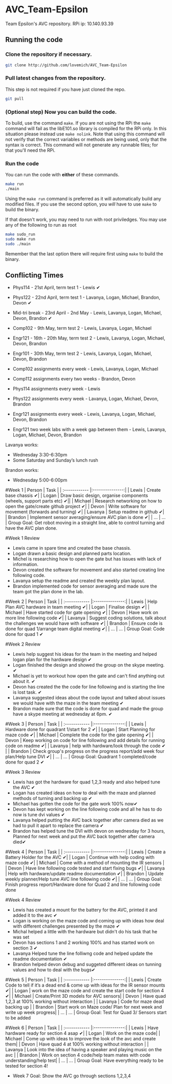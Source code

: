 # AVC_Team-Epsilon
Team Epsilon's AVC repository.
RPi ip: 10.140.93.39

## Running the code
### Clone the repository if necessary.
```bash
git clone http://github.com/lovemich/AVC_Team-Epsilon
```
### Pull latest changes from the repository.
This step is not required if you have just cloned the repo.
```bash
git pull
```
### (Optional step) Now you can build the code.
To build, use the command `make`.
If you are not using the RPi the `make` command will fail as the libE101.so library is compiled for the RPi only. In this situation please instead use `make nolink`. Note that using this command will not verify that the correct variables or methods are being used, only that the syntax is correct. This command will not generate any runnable files; for that you'll need the RPi.
### Run the code
You can run the code with **either** of these commands.
```bash
make run
./main
```
Using the `make run` command is preferred as it will automatically build any modified files. If you use the second option, you *will* have to use `make` to build the binary.

If that doesn't work, you may need to run with root priviledges. You may use any of the following to run as root
```bash
make sudo_run
sudo make run
sudo ./main
```
Remember that the last option there will require first using `make` to build the binary.

## Conflicting Times
- Phys114 - 21st April, term test 1 - Lewis ✔
- Phys122 - 22nd April, term test 1 - Lavanya, Logan, Michael, Brandon, Devon ✔
- Mid-tri break - 23rd April - 2nd May - Lewis, Lavanya, Logan, Michael, Devon, Brandon ✔
- Comp102 - 9th May, term test 2 - Lewis, Lavanya, Logan, Michael
- Engr121 - 16th - 20th May, term test 2 - Lewis, Lavanya, Logan, Michael, Devon, Brandon
- Engr101 - 30th May, term test 2 - Lewis, Lavanya, Logan, Michael, Devon, Brandon

- Comp102 assignments every week - Lewis, Lavanya, Logan, Michael
- Comp112 assignments every two weeks - Brandon, Devon
- Phys114 assignments every week - Lewis
- Phys122 assignments every week - Lavanya, Logan, Michael, Devon, Brandon

- Engr121 assignments every week - Lewis, Lavanya, Logan, Michael, Devon, Brandon
- Engr121 two week labs with a week gap between them - Lewis, Lavanya, Logan, Michael, Devon, Brandon

Lavanya works:
- Wednesday 3:30-6:30pm
- Some Saturday and Sunday’s lunch rush

Brandon works:
- Wednesday 5:00-6:00pm

#Week 1
| Person | Task |
| :------------ |:---------------:|
| Lewis   | Create base chassis ✔|
| Logan   | Draw basic design, organise components (wheels, support parts etc) ✔||
| Michael | Research networking on how to open the gate/create github project ✔|
| Devon   | Write software for movement (forwards and turning) ✔|
| Lavanya | Setup readme in github ✔|
| Brandon | Implement sensor averaging/ensure AVC plan is done ✔|
| ...  	| ... |
Group Goal: Get robot moving in a straight line, able to control turning and have the AVC plan done.

#Week 1 Review
 
 - Lewis came in spare time and created the base chassis.
 - Logan drawn a basic design and planned parts location.
 - Michel is researching how to open the gate  but has issues with lack of information.
 - Devon created the software for movement and also started creating line following code.
- Lavanya setup the readme and created the weekly plan layout.
 - Brandon implemented code for sensor averaging and made sure the team got the plan done in the lab.

#Week 2
| Person | Task |
| :------------ |:---------------:|
| Lewis   | Help Plan AVC hardware in team meeting ✔|
| Logan   | Finalise design ✔|
| Michael | Have started code for gate opening ✔|
| Devon   | Have work on more line following code ✔|
| Lavanya | Suggest coding solutions, talk about the challenges we would have with software  ✔|
| Brandon | Ensure code is done for quad 1/arrange team digital meeting ✔|
| ...  	| ... |
Group Goal: Code done for quad 1 ✔

#Week 2 Review

- Lewis help suggest his ideas for the team in the meeting and helped logan plan for the hardware design ✔
- Logan finished the design and showed the group on the skype meeting. ✔
- Michael is yet to workout how open the gate and can't find anything out about it. ✔
- Devon has created the the code for line following and is starting the line is lost task. ✔
- Lavanya suggested ideas about the code layout and talked about issues we would have with the maze in the team meeting ✔
- Brandon made sure that the code is done for quad and made the group have a skype meeting at wednesday at 6pm. ✔

#Week 3
| Person | Task |
| :------------ |:---------------:|
| Lewis   | Hardware done for quadrant 1/start for 2 ✔|
| Logan   | Start Planning for maze code ✔|
| Michael | Complete the code for the gate opening  ✔|
| Devon   | Keep working on code for line following and add details for running code on readme ✔|
| Lavanya | help with hardware/look through the code ✔ |
| Brandon | Check group's progress on the progress report/add week four plan/Help tune DVI ✔|
| ...  	| ... |
Group Goal: Quadrant 1 completed/code done for quad 2 ✔

#Week 3 Review

- Lewis has got the hardware for quad 1,2,3 ready and also helped tune the AVC ✔
- Logan has created ideas on how to deal with the maze and planned methods of turning and backing up ✔
- Michael has gotten the code for the gate work 100% now✔
- Devon has kept working on the line following code and all he has to do now is tune dvi values ✔
- Lavanya helped putting the AVC back together after camera died as we had to pull it apart to replace the camera ✔
- Brandon has helped tune the DVI with devon on wednesday for 3 hours, Planned for next week  and put the AVC back together after camera died✔

#Week 4
| Person | Task |
| :------------ |:---------------:|
| Lewis   | Create a Battery Holder for the AVC ✔|
| Logan   | Continue with help coding with maze code ✔|
| Michael | Come with a method of mounting the IR sensors  |
| Devon   | Have line following code tested and start fixing bugs ✔|
| Lavanya | Help with hardware/update readme documentation ✔|
| Brandon | Update weekly planner/Help tune AVC line following code ✔|
| ...  	| ... |
Group Goal: Finish progress report/Hardware done for Quad 2 and line following code done 

#Week 4 Review

- Lewis has created a mount for the battery for the AVC, printed it and added it to the avc ✔
- Logan is working on the maze code and coming up with ideas how deal with different challenges presented by the maze ✔
- Michal helped a little with the hardware but didn't do his task that he was set 
- Devon has sections 1 and 2 working 100% and has started work on section 3 ✔
- Lavanya Helped tune the line folliwng code and helped update the readme documentation ✔
- Brandon helped devon debug and suggeted different ideas on tunning values and how to deal with the bugs✔


#Week 5
| Person | Task |
| :------------ |:---------------:|
| Lewis   | Create Code to tell if it’s a dead end & come up with ideas for the IR sensor mounts ✔|
| Logan   | work on the maze code and create the start code for section 4 ✔|
| Michael | Create/Print 3D models for AVC sensors|
| Devon   | Have quad 1,2,3 at 100% working without interaction |
| Lavanya | Code for maze dead backing up |
| Brandon | Start work on Maze code/ Plan for next week and write up week progress|
| ...  	| ... |
Group Goal: Test for Quad 3/ Sensors start to be added 

#Week 6 
| Person | Task |
| :------------ |:---------------:|
| Lewis   | Have hardware ready for section 4 asap ✔|
| Logan   | Work on the maze code|
| Michael | Come up with ideas to improve the look of the avc and create them|
| Devon   | Have quad 4 at 100% working without interaction |
| Lavanya | Look into the idea of having a speaker and playing music on the avc |
| Brandon | Work on section 4 code/help team mates with code understanding/help test|
| ...  	| ... |
Group Goal: Have everything ready to be tested for section 4!

- Week 7 Goal: Show the AVC go through sections 1,2,3,4

